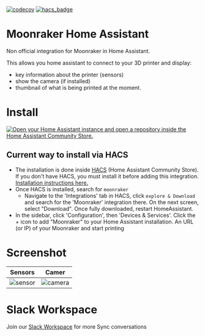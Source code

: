 [![codecov](https://codecov.io/github/marcolivierarsenault/moonraker-home-assistant/branch/main/graph/badge.svg?token=OT5PZG1QZE)](https://codecov.io/github/marcolivierarsenault/moonraker-home-assistant) 
[![hacs_badge](https://img.shields.io/badge/HACS-Default-blue.svg)](https://github.com/custom-components/hacs)


# Moonraker Home Assistant


Non official integration for Moonraker in Home Assistant. 

This allows you home assistant to connect to your 3D printer and display:
- key information about the printer (sensors)
- show the camera (if installed)
- thumbnail of what is being printed at the moment.

# Install

[![Open your Home Assistant instance and open a repository inside the Home Assistant Community Store.](https://my.home-assistant.io/badges/hacs_repository.svg)](https://my.home-assistant.io/redirect/hacs_repository/?owner=marcolivierarsenault&repository=moonraker-home-assistant&category=integration)

## Current way to install via HACS

* The installation is done inside [HACS](https://hacs.xyz/) (Home Assistant Community Store). If you don't have HACS, you must install it before adding this integration. [Installation instructions here.](https://hacs.xyz/docs/setup/download)
* Once HACS is installed, search for `moonraker`
  * Navigate to the 'Integrations' tab in HACS, click `explore & Download` and search for the 'Moonraker' integration there. On the next screen, select "Download". Once fully downloaded, restart HomeAssistant.
* In the sidebar, click 'Configuration', then 'Devices & Services'. Click the + icon to add "Moonraker" to your Home Assistant installation. An URL (or IP) of your Moonraker and start printing


# Screenshot
Sensors           |  Camer
:-------------------------:|:-------------------------:
![sensor](https://github.com/marcolivierarsenault/moonraker-home-assistant/blob/main/assets/sensors.png)  | ![camera](https://github.com/marcolivierarsenault/moonraker-home-assistant/blob/main/assets/camera.png)

# Slack Workspace

Join our [Slack Workspace](https://join.slack.com/t/moonraker-ha/shared_invite/zt-1q7rqkttj-SQ5N7qm9d1h6HqIONpDhZA) for more Sync conversations
